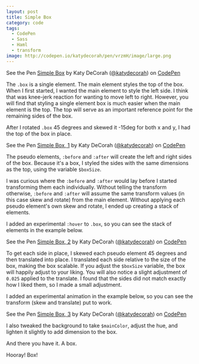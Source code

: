 ```yaml
---
layout: post
title: Simple Box
category: code
tags: 
  - CodePen
  - Sass
  - Haml
  - transform
image: http://codepen.io/katydecorah/pen/vrzmH/image/large.png
---
```


<p data-height="350" data-theme-id="97" data-slug-hash="vrzmH" data-user="katydecorah" data-default-tab="result" class='codepen'>See the Pen <a href='http://codepen.io/katydecorah/pen/vrzmH'>Simple Box</a> by Katy DeCorah (<a href='http://codepen.io/katydecorah'>@katydecorah</a>) on <a href='http://codepen.io'>CodePen</a></p>

The `.box` is a single element. The main element styles the top of the box. When I first started, I wanted the main element to style the left side. I think that was knee-jerk reaction for wanting to move left to right. However, you will find that styling a single element box is much easier when the main element is the top. The top will serve as an important reference point for the remaining sides of the box.

After I rotated `.box` 45 degrees and skewed it -15deg for both x and y, I had the top of the box in place.

<p data-height="270" data-theme-id="97" data-slug-hash="8707388727c57ea3ff8ce3bc42af5f56" data-user="katydecorah" data-default-tab="result" class='codepen'>See the Pen <a href='http://codepen.io/katydecorah/pen/8707388727c57ea3ff8ce3bc42af5f56'>Simple Box, 1</a> by Katy DeCorah (<a href='http://codepen.io/katydecorah'>@katydecorah</a>) on <a href='http://codepen.io'>CodePen</a></p>

The pseudo elements, `:before` and `:after` will create the left and right sides of the box. Because it's a box, I styled the sides with the same dimensions as the top, using the variable `$boxSize`.
 
I was curious where the `:before` and `:after` would lay before I started transforming them each individually. Without telling the transform otherwise, `:before` and `:after` will assume the same transform values (in this case skew and rotate) from the main element. Without applying each pseudo element's own skew and rotate, I ended up creating a stack of elements.

I added an experimental `:hover` to `.box`, so you can see the stack of elements in the example below.

<p data-height="270" data-theme-id="97" data-slug-hash="1ef155d2126eb89a515ed9873dc1b722" data-user="katydecorah" data-default-tab="result" class='codepen'>See the Pen <a href='http://codepen.io/katydecorah/pen/1ef155d2126eb89a515ed9873dc1b722'>Simple Box, 2</a> by Katy DeCorah (<a href='http://codepen.io/katydecorah'>@katydecorah</a>) on <a href='http://codepen.io'>CodePen</a></p>

To get each side in place, I skewed each pseudo element 45 degrees and then translated into place. I translated each side relative to the size of the box, making the box scalable. If you adjust the `$boxSize` variable, the box will happily adjust to your liking. You will also notice a slight adjustment of `0.025` applied to the translate. I found that the sides did not match exactly how I liked them, so I made a small adjustment.

I added an experimental animation in the example below, so you can see the transform (skew and translate) put to work.

<p data-height="270" data-theme-id="97" data-slug-hash="c363cbddcd4e63bf4b3940b4f8b68fc8" data-user="katydecorah" data-default-tab="result" class='codepen'>See the Pen <a href='http://codepen.io/katydecorah/pen/c363cbddcd4e63bf4b3940b4f8b68fc8'>Simple Box, 3</a> by Katy DeCorah (<a href='http://codepen.io/katydecorah'>@katydecorah</a>) on <a href='http://codepen.io'>CodePen</a></p>

I also tweaked the background to take `$mainColor`, adjust the hue, and lighten it slightly to add dimension to the box. 

And there you have it. A box.

Hooray! Box!